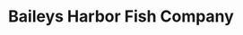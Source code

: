---
title: "Baileys Harbor Fish Company"
url: /baileys-harbor/baileys-harbor-fish-company/
shop: seafood
---